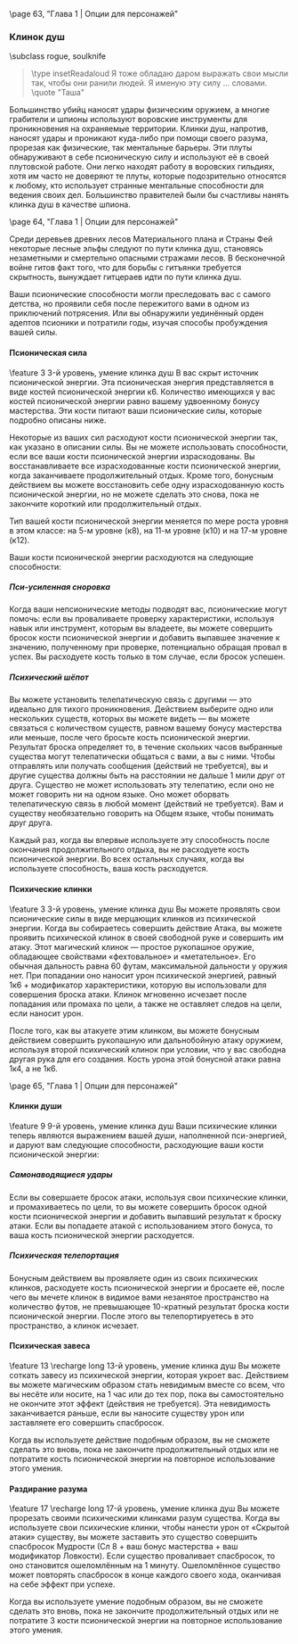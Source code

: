 \page 63, "Глава 1 | Опции для персонажей"
### Клинок душ
\subclass rogue, soulknife

> \type insetReadaloud
> Я тоже обладаю даром выражать свои мысли так, чтобы они ранили людей. Я именую эту силу ... словами.
> \quote "Таша"

Большинство убийц наносят удары физическим оружием, а многие грабители и шпионы используют воровские инструменты для проникновения на охраняемые территории. Клинки душ, напротив, наносят удары и проникают куда-либо при помощи своего разума, прорезая как физические, так ментальные барьеры. Эти плуты обнаруживают в себе псионическую силу и используют её в своей плутовской работе. Они легко находят работу в воровских гильдиях, хотя им часто не доверяют те плуты, которые подозрительно относятся к любому, кто использует странные ментальные способности для ведения своих дел. Большинство правителей были бы счастливы нанять клинка душ в качестве шпиона.

\page 64, "Глава 1 | Опции для персонажей" 

Среди деревьев древних лесов Материального плана и Страны Фей некоторые лесные эльфы следуют по пути клинка душ, становясь незаметными и смертельно опасными стражами лесов. В бесконечной войне гитов факт того, что для борьбы с гитъянки требуется скрытность, вынуждает гитцераев идти по пути клинка душ.

Ваши псионические способности могли преследовать вас с самого детства, но проявили себя после пережитого вами в одном из приключений потрясения. Или вы обнаружили уединённый орден адептов псионики и потратили годы, изучая способы пробуждения вашей силы.

#### Псионическая сила
\feature 3
3-й уровень, умение клинка душ
В вас скрыт источник псионической энергии. Эта псионическая энергия представляется в виде костей псионической энергии к6. Количество имеющихся у вас костей псионической энергии равно вашему удвоенному бонусу мастерства. Эти кости питают ваши псионические силы, которые подробно описаны ниже.

Некоторые из ваших сил расходуют кости псионической энергии так, как указано в описании силы. Вы не можете использовать способности, если все ваши кости псионической энергии израсходованы. Вы восстанавливаете все израсходованные кости псионической энергии, когда заканчиваете продолжительный отдых. Кроме того, бонусным действием вы можете восстановить себе одну израсходованную кость псионической энергии, но не можете сделать это снова, пока не закончите короткий или продолжительный отдых.

Тип вашей кости псионической энергии меняется по мере роста уровня в этом классе: на 5-м уровне (к8), на 11-м уровне (к10) и на 17-м уровне (к12).

Ваши кости псионической энергии расходуются на следующие способности:

##### Пси-усиленная сноровка
Когда ваши непсионические методы подводят вас, псионические могут помочь: если вы проваливаете проверку характеристики, используя навык или инструмент, которым вы владеете, вы можете совершить бросок кости псионической энергии и добавить выпавшее значение к значению, полученному при проверке, потенциально обращая провал в успех. Вы расходуете кость только в том случае, если бросок успешен.

##### Психический шёпот
Вы можете установить телепатическую связь с другими — это идеально для тихого проникновения. Действием выберите одно или нескольких существ, которых вы можете видеть — вы можете связаться с количеством существ, равном вашему бонусу мастерства или меньше, после чего бросьте кость псионической энергии. Результат броска определяет то, в течение скольких часов выбранные существа могут телепатически общаться с вами, а вы с ними. Чтобы отправлять или получать сообщения (действий не требуется), вы и другие существа должны быть на расстоянии не дальше 1 мили друг от друга. Существо не может использовать эту телепатию, если оно не может говорить ни на одном языке. Оно может оборвать телепатическую связь в любой момент (действий не требуется). Вам и существу необязательно говорить на Общем языке, чтобы понимать друг друга.

Каждый раз, когда вы впервые используете эту способность после окончания продолжительного отдыха, вы не расходуете кость псионической энергии. Во всех остальных случаях, когда вы используете способность, ваша кость расходуется.

#### Психические клинки
\feature 3
3-й уровень, умение клинка душ
Вы можете проявлять свои псионические силы в виде мерцающих клинков из психической энергии. Когда вы собираетесь совершить действие Атака, вы можете проявить психической клинок в своей свободной руке и совершить им атаку. Этот магический клинок — простое рукопашное оружие, обладающее свойствами «фехтовальное» и «метательное». Его обычная дальность равна 60 футам, максимальной дальности у оружия нет. При попадании оно наносит урон психической энергией, равный 1к6 + модификатор характеристики, которую вы использовали для совершения броска атаки. Клинок мгновенно исчезает после попадания или промаха по цели, а также не оставляет следов на цели, если наносит урон.

После того, как вы атакуете этим клинком, вы можете бонусным действием совершить рукопашную или дальнобойную атаку оружием, используя второй психический клинок при условии, что у вас свободна другая рука для его создания. Кость урона этой бонусной атаки равна 1к4, а не 1к6.

\page 65, "Глава 1 | Опции для персонажей"

#### Клинки души
\feature 9
9-й уровень, умение клинка душ
Ваши психические клинки теперь являются выражением вашей души, наполненной пси-энергией, и даруют вам следующие способности, расходующие ваши кости псионической энергии:

##### Самонаводящиеся удары
Если вы совершаете бросок атаки, используя свои психические клинки, и промахиваетесь по цели, то вы можете совершить бросок одной кости псионической энергии и добавить выпавший результат к броску атаки. Если вы попадаете атакой с использованием этого бонуса, то ваша кость псионической энергии расходуется.

##### Психическая телепортация
Бонусным действием вы проявляете один из своих психических клинков, расходуете кость псионической энергии и бросаете её, после чего вы мечете клинок в видимое вами незанятое пространство на количество футов, не превышающее 10-кратный результат броска кости псионической энергии. После этого вы телепортируетесь в это пространство, а клинок исчезает.

#### Психическая завеса
\feature 13
\recharge long
13-й уровень, умение клинка душ
Вы можете соткать завесу из психической энергии, которая укроет вас. Действием вы можете магическим образом стать невидимым вместе со всем, что вы несёте или носите, на 1 час или до тех пор, пока вы самостоятельно не окончите этот эффект (действия не требуется). Эта невидимость заканчивается раньше, если вы наносите существу урон или заставляете его совершить спасбросок.

Когда вы используете действие подобным образом, вы не сможете сделать это вновь, пока не закончите продолжительный отдых или не потратите кость псионической энергии на повторное использование этого умения.

#### Раздирание разума
\feature 17
\recharge long
17-й уровень, умение клинка душ
Вы можете прорезать своими психическими клинками разум существа. Когда вы используете свои психические клинки, чтобы нанести урон от «Скрытой атаки» существу, вы можете заставить это существо совершить спасбросок Мудрости (Сл 8 + ваш бонус мастерства + ваш модификатор Ловкости). Если существо проваливает спасбросок, то оно становится ошеломлённым на 1 минуту. Ошеломлённое существо может повторять спасбросок в конце каждого своего хода, оканчивая на себе эффект при успехе.

Когда вы используете умение подобным образом, вы не сможете сделать это вновь, пока не закончите продолжительный отдых или не потратите 3 кости псионической энергии на повторное использование этого умения.
